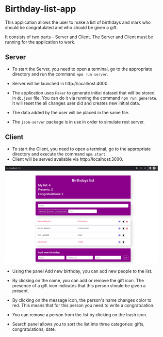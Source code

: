# Birthday-list-app
This application allows the user to make a list of birthdays and mark who should be congratulated and who should be given a gift.

It consists of two parts - Server and Client. The Server and Client must be running for the application to work.

## Server 
- To start the Server, you need to open a terminal, go to the appropriate directory and run the command ```npm run server```. 

- Server will be launched in http://localhost:4000.
- The application uses `Faker` to generate initial dataset that will be stored in `db.json` file.
You can do it via running the command `npm run generate`. It will reset the all changes user did and creates new initial data.

- The data added by the user will be placed in the same file.

- The `json-server` package is in use in order to simulate rest server. 


## Client
- To start the Client, you need to open a terminal, go to the appropriate directory and execute the command `npm start`.
- Client will be served available via http://localhost:3000.


![Alt text](client/images/Birthday%20list.png)

- Using the panel Add new birthday, you can add new people to the list.
- By clicking on the name, you can add or remove the gift icon. The presence of a gift icon indicates that this person should be given a present.
- By clicking on the message icon, the person's name changes color to red. This means that for this person you need to write a congratulation.
- You can remove a person from the list by clicking on the trash icon.

- Search panel allows you to sort the list into three categories: gifts, congratulations, date.


